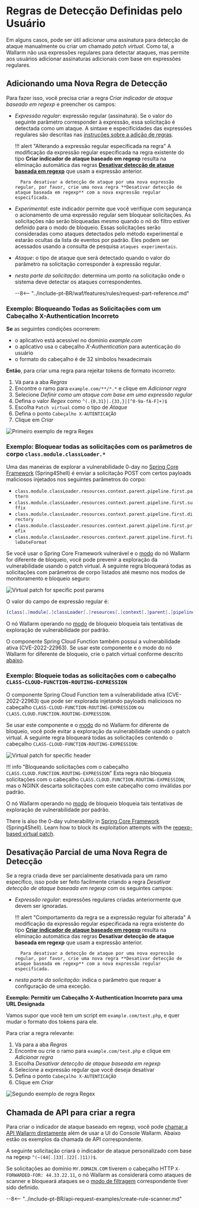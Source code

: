 [link-regex]:       https://github.com/yandex/pire

[img-regex-example1]:       ../../images/user-guides/rules/regex-rule-1.png
[img-regex-example2]:       ../../images/user-guides/rules/regex-rule-2.png
[img-regex-id]:             ../../images/user-guides/rules/regex-id.png

# Regras de Detecção Definidas pelo Usuário

Em alguns casos, pode ser útil adicionar uma assinatura para detecção de ataque manualmente ou criar um chamado *patch virtual*. Como tal, a Wallarm não usa expressões regulares para detectar ataques, mas permite aos usuários adicionar assinaturas adicionais com base em expressões regulares.

## Adicionando uma Nova Regra de Detecção

Para fazer isso, você precisa criar a regra *Criar indicador de ataque baseado em regexp* e preencher os campos:

* *Expressão regular*: expressão regular (assinatura). Se o valor do seguinte parâmetro corresponder à expressão, essa solicitação é detectada como um ataque. A sintaxe e especificidades das expressões regulares são descritas nas [instruções sobre a adição de regras](rules.md#condition-type-regex).

    !!! alert "Alterando a expressão regular especificada na regra"
        A modificação da expressão regular especificada na regra existente do tipo **Criar indicador de ataque baseado em regexp** resulta na eliminação automática das regras [**Desativar detecção de ataque baseada em regexp**](#partial-disabling-of-a-new-detection-rule) que usam a expressão anterior.

        Para desativar a detecção de ataque por uma nova expressão regular, por favor, crie uma nova regra **Desativar detecção de ataque baseada em regexp** com a nova expressão regular especificada.

* *Experimental*: este indicador permite que você verifique com segurança o acionamento de uma expressão regular sem bloquear solicitações. As solicitações não serão bloqueadas mesmo quando o nó do filtro estiver definido para o modo de bloqueio. Essas solicitações serão consideradas como ataques detectados pelo método experimental e estarão ocultas da lista de eventos por padrão. Eles podem ser acessados usando a consulta de pesquisa `ataques experimentais`.

* *Ataque*: o tipo de ataque que será detectado quando o valor do parâmetro na solicitação corresponder à expressão regular.

* *nesta parte da solicitação*: determina um ponto na solicitação onde o sistema deve detectar os ataques correspondentes.

    --8<-- "../include-pt-BR/waf/features/rules/request-part-reference.md"

### Exemplo: Bloqueando Todas as Solicitações com um Cabeçalho X-Authentication Incorreto

**Se** as seguintes condições ocorrerem:

* o aplicativo está acessível no domínio *example.com*
* o aplicativo usa o cabeçalho *X-Authentication* para autenticação do usuário
* o formato do cabeçalho é de 32 símbolos hexadecimais

**Então**, para criar uma regra para rejeitar tokens de formato incorreto:

1. Vá para a aba *Regras*
2. Encontre o ramo para `example.com/**/*.*` e clique em *Adicionar regra*
3. Selecione *Definir como um ataque com base em uma expressão regular*
4. Defina o valor *Regex* como `^(.{0,31}|.{33,}|[^0-9a-fA-F]+)$`
5. Escolha `Patch virtual` como o tipo de *Ataque*
6. Defina o ponto `Cabeçalho X-AUTENTICAÇÃO`
7. Clique em *Criar*

![Primeiro exemplo de regra Regex][img-regex-example1]

### Exemplo: Bloquear todas as solicitações com os parâmetros de corpo `class.module.classLoader.*`

Uma das maneiras de explorar a vulnerabilidade 0-day no [Spring Core Framework](https://docs.spring.io/spring-framework/docs/3.2.x/spring-framework-reference/html/overview.html) (Spring4Shell) é enviar a solicitação POST com certos payloads maliciosos injetados nos seguintes parâmetros do corpo:

* `class.module.classLoader.resources.context.parent.pipeline.first.pattern`
* `class.module.classLoader.resources.context.parent.pipeline.first.suffix`
* `class.module.classLoader.resources.context.parent.pipeline.first.directory`
* `class.module.classLoader.resources.context.parent.pipeline.first.prefix`
* `class.module.classLoader.resources.context.parent.pipeline.first.fileDateFormat`

Se você usar o Spring Core Framework vulnerável e o [modo](../../admin-en/configure-wallarm-mode.md#available-filtration-modes) do nó Wallarm for diferente de bloqueio, você pode prevenir a exploração da vulnerabilidade usando o patch virtual. A seguinte regra bloqueará todas as solicitações com parâmetros de corpo listados até mesmo nos modos de monitoramento e bloqueio seguro:

![Virtual patch for specific post params](../../images/user-guides/rules/regexp-rule-post-params-spring.png)

O valor do campo de expressão regular é:

```bash
(class[.]module[.]classLoader[.]resources[.]context[.]parent[.]pipeline[.]first[.])(pattern|suffix|directory|prefix|fileDateFormat)
```

O nó Wallarm operando no [modo](../../admin-en/configure-wallarm-mode.md#available-filtration-modes) de bloqueio bloqueia tais tentativas de exploração de vulnerabilidade por padrão.

O componente Spring Cloud Function também possui a vulnerabilidade ativa (CVE-2022-22963). Se usar este componente e o modo do nó Wallarm for diferente de bloqueio, crie o patch virtual conforme descrito [abaixo](#example-block-all-requests-with-the-class-cloud-function-routing-expression-header).

### Exemplo: Bloqueie todas as solicitações com o cabeçalho `CLASS-CLOUD-FUNCTION-ROUTING-EXPRESSION`

O componente Spring Cloud Function tem a vulnerabilidade ativa (CVE-2022-22963) que pode ser explorada injetando payloads maliciosos no cabeçalho `CLASS-CLOUD-FUNCTION-ROUTING-EXPRESSION` ou `CLASS.CLOUD.FUNCTION.ROUTING-EXPRESSION`.

Se usar este componente e o [modo](../../admin-en/configure-wallarm-mode.md#available-filtration-modes) do nó Wallarm for diferente de bloqueio, você pode evitar a exploração da vulnerabilidade usando o patch virtual. A seguinte regra bloqueará todas as solicitações contendo o cabeçalho `CLASS-CLOUD-FUNCTION-ROUTING-EXPRESSION`:

![Virtual patch for specific header](../../images/user-guides/rules/regexp-rule-header-spring.png)

!!! info "Bloqueando solicitações com o cabeçalho `CLASS.CLOUD.FUNCTION.ROUTING-EXPRESSION`"
    Esta regra não bloqueia solicitações com o cabeçalho `CLASS.CLOUD.FUNCTION.ROUTING-EXPRESSION`, mas o NGINX descarta solicitações com este cabeçalho como inválidas por padrão.

O nó Wallarm operando no [modo](../../admin-en/configure-wallarm-mode.md#available-filtration-modes) de bloqueio bloqueia tais tentativas de exploração de vulnerabilidade por padrão.

There is also the 0-day vulnerability in [Spring Core Framework](https://docs.spring.io/spring-framework/docs/3.2.x/spring-framework-reference/html/overview.html) (Spring4Shell). Learn how to block its exploitation attempts with the [reqexp-based virtual patch](#example-block-all-requests-with-the-classmoduleclassloader-body-parameters).

## Desativação Parcial de uma Nova Regra de Detecção

Se a regra criada deve ser parcialmente desativada para um ramo específico, isso pode ser feito facilmente criando a regra *Desativar detecção de ataque baseada em regexp* com os seguintes campos:

- *Expressão regular*: expressões regulares criadas anteriormente que devem ser ignoradas.

    !!! alert "Comportamento da regra se a expressão regular foi alterada"
        A modificação da expressão regular especificada na regra existente do tipo [**Criar indicador de ataque baseado em regexp**](#adding-a-new-detection-rule) resulta na eliminação automática das regras **Desativar detecção de ataque baseada em regexp** que usam a expressão anterior.

        Para desativar a detecção de ataque por uma nova expressão regular, por favor, crie uma nova regra **Desativar detecção de ataque baseada em regexp** com a nova expressão regular especificada.

- *nesta parte da solicitação*: indica o parâmetro que requer a configuração de uma exceção.

**Exemplo: Permitir um Cabeçalho X-Authentication Incorreto para uma URL Designada**

Vamos supor que você tem um script em `example.com/test.php`, e quer mudar o formato dos tokens para ele.

Para criar a regra relevante:

1. Vá para a aba *Regras*
1. Encontre ou crie o ramo para `example.com/test.php` e clique em *Adicionar regra*
1. Escolha *Desativar detecção de ataque baseada em regexp*
1. Selecione a expressão regular que você deseja desativar
1. Defina o ponto `Cabeçalho X-AUTENTICAÇÃO`
1. Clique em *Criar*

![Segundo exemplo de regra Regex][img-regex-example2] 

## Chamada de API para criar a regra

Para criar o indicador de ataque baseado em regexp, você pode [chamar a API Wallarm diretamente](../../api/overview.md) além de usar a UI do Console Wallarm. Abaixo estão os exemplos da chamada de API correspondente.

A seguinte solicitação criará o indicador de ataque personalizado com base na regexp `^(~(44[.]33[.]22[.]11))$`.

Se solicitações ao domínio `MY.DOMAIN.COM` tiverem o cabeçalho HTTP `X-FORWARDED-FOR: 44.33.22.11`, o nó Wallarm as considerará como ataques de scanner e bloqueará ataques se o [modo de filtragem](../../admin-en/configure-wallarm-mode.md) correspondente tiver sido definido.

--8<-- "../include-pt-BR/api-request-examples/create-rule-scanner.md"